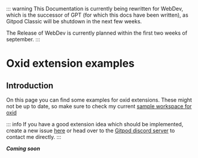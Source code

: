 ::: warning
This Documentation is currently being rewritten for WebDev, which is the successor of GPT (for which this docs have been written), as Gitpod Classic will be shutdown in the next few weeks.

The Release of WebDev is currently planned within the first two weeks of september.
:::

# Oxid extension examples

## Introduction
On this page you can find some examples for oxid extensions. These might not be up to date, so make sure to check my current [sample workspace for oxid](https://github.com/Derroylo/oxid-workspace-sample/tree/main/.devEnv/gitpod/scripts/oxid)

::: info
If you have a good extension idea which should be implemented, create a new issue [here](https://github.com/Derroylo/oxid-workspace-sample/issues) or head over to the [Gitpod discord server](https://discord.com/invite/gitpod) to contact me directly.
:::

***Coming soon***